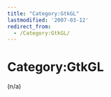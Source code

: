 ```yaml
---
title: "Category:GtkGL"
lastmodified: '2007-03-12'
redirect_from:
  - /Category:GtkGL/
---
```


Category:GtkGL
==============

(n/a)

